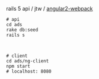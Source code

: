 rails 5 api / jtw / [angular2-webpack](https://github.com/preboot/angular2-webpack)

```
# api
cd ads
rake db:seed
rails s



# client
cd ads/ng-client
npm start
# localhost: 8080
```
